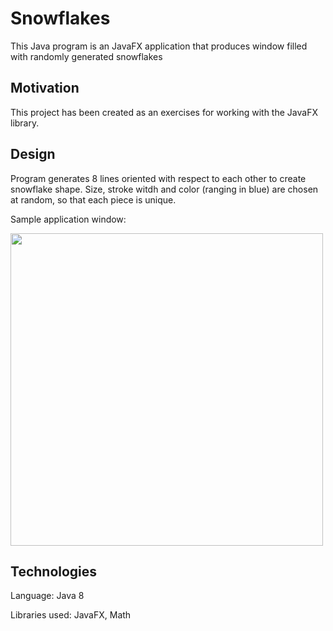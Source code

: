 # Snowflakes
This Java program is an JavaFX application that produces window filled with randomly generated snowflakes

## Motivation 
This project has been created as an exercises for working with the JavaFX library.

## Design
Program generates 8 lines oriented with respect to each other to create snowflake shape.
Size, stroke witdh and color (ranging in blue) are chosen at random, so that each piece is unique.

Sample application window:

<img src="Screen.jpg" width = "500" >

## Technologies

Language: Java 8

Libraries used: JavaFX, Math
